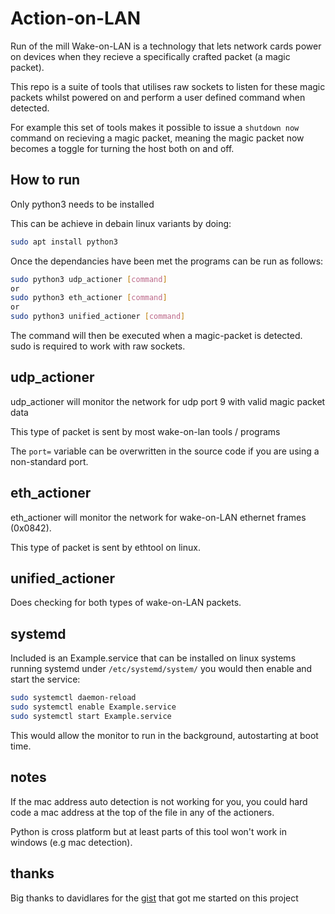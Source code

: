 # Action-on-LAN
Run of the mill Wake-on-LAN is a technology that lets network cards power on devices when they recieve a specifically crafted packet (a magic packet).

This repo is a suite of tools that utilises raw sockets to listen for these magic packets whilst powered on and perform a user defined command when detected.

For example this set of tools makes it possible to issue a `shutdown now` command on recieving a magic packet, meaning the magic packet now becomes a toggle for turning the host both on and off.

## How to run
Only python3 needs to be installed

This can be achieve in debain linux variants by doing:

```bash
sudo apt install python3
```
Once the dependancies have been met the programs can be run as follows:
```bash
sudo python3 udp_actioner [command]
or
sudo python3 eth_actioner [command]
or
sudo python3 unified_actioner [command]
```

The command will then be executed when a magic-packet is detected. sudo is required to work with raw sockets.

## udp_actioner
udp_actioner will monitor the network for udp port 9 with valid magic packet data

This type of packet is sent by most wake-on-lan tools / programs

The ```port=``` variable can be overwritten in the source code if you are using a non-standard port. 

## eth_actioner
eth_actioner will monitor the network for wake-on-LAN ethernet frames (0x0842).

This type of packet is sent by ethtool on linux.

## unified_actioner

Does checking for both types of wake-on-LAN packets.

## systemd

Included is an Example.service that can be installed on linux systems running systemd under ```/etc/systemd/system/``` you would then enable and start the service:

```bash
sudo systemctl daemon-reload
sudo systemctl enable Example.service
sudo systemctl start Example.service
```
This would allow the monitor to run in the background, autostarting at boot time.

## notes

If the mac address auto detection is not working for you, you could hard code a mac address at the top of the file in any of the actioners. 

Python is cross platform but at least parts of this tool won't work in windows (e.g mac detection).

## thanks

Big thanks to davidlares for the [gist](https://gist.github.com/davidlares/e841c0f9d9b31f3cd8859575d061c467#file-rawsniffer-py) that got me started on this project
